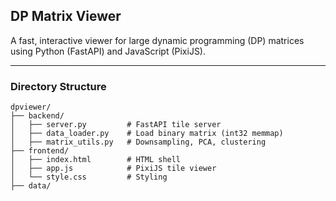 ## DP Matrix Viewer

A fast, interactive viewer for large dynamic programming (DP) matrices using Python (FastAPI) and JavaScript (PixiJS).

---

### Directory Structure
```
dpviewer/
├── backend/
│   ├── server.py         # FastAPI tile server
│   ├── data_loader.py    # Load binary matrix (int32 memmap)
│   ├── matrix_utils.py   # Downsampling, PCA, clustering
├── frontend/
│   ├── index.html        # HTML shell
│   ├── app.js            # PixiJS tile viewer
│   └── style.css         # Styling
├── data/

